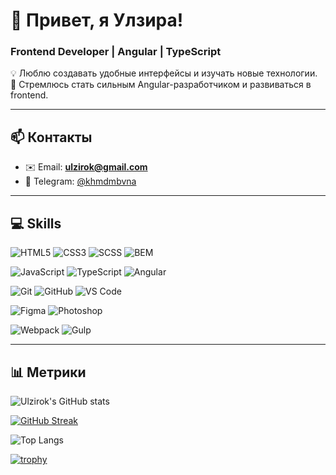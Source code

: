 # 👋 Привет, я Улзира!  
### Frontend Developer | Angular | TypeScript  

💡 Люблю создавать удобные интерфейсы и изучать новые технологии.  
🚀 Стремлюсь стать сильным Angular-разработчиком и развиваться в frontend.

---

## 📫 Контакты

- ✉️ Email: **ulzirok@gmail.com**  
- 💬 Telegram: [@khmdmbvna](https://t.me/khmdmbvna)

---

## 💻 Skills

![HTML5](https://img.shields.io/badge/HTML5-E34F26?style=for-the-badge&logo=html5&logoColor=white)
![CSS3](https://img.shields.io/badge/CSS3-1572B6?style=for-the-badge&logo=css3&logoColor=white)
![SCSS](https://img.shields.io/badge/SCSS-CC6699?style=for-the-badge&logo=sass&logoColor=white)
![BEM](https://img.shields.io/badge/BEM-000000?style=for-the-badge&logo=htmlacademy&logoColor=white)

![JavaScript](https://img.shields.io/badge/JavaScript-F7E018?style=for-the-badge&logo=javascript&logoColor=black)
![TypeScript](https://img.shields.io/badge/TypeScript-3178C6?style=for-the-badge&logo=typescript&logoColor=white)
![Angular](https://img.shields.io/badge/Angular-DD0031?style=for-the-badge&logo=angular&logoColor=white)

![Git](https://img.shields.io/badge/Git-F05032?style=for-the-badge&logo=git&logoColor=white)
![GitHub](https://img.shields.io/badge/GitHub-181717?style=for-the-badge&logo=github&logoColor=white)
![VS Code](https://img.shields.io/badge/VS_Code-0078D4?style=for-the-badge&logo=visual-studio-code&logoColor=white)

![Figma](https://img.shields.io/badge/Figma-F24E1E?style=for-the-badge&logo=figma&logoColor=white)
![Photoshop](https://img.shields.io/badge/Photoshop-31A8FF?style=for-the-badge&logo=adobe-photoshop&logoColor=white)

![Webpack](https://img.shields.io/badge/Webpack-8DD6F9?style=for-the-badge&logo=webpack&logoColor=white)
![Gulp](https://img.shields.io/badge/Gulp-CF4647?style=for-the-badge&logo=gulp&logoColor=white)

---

## 📊 Метрики

![Ulzirok's GitHub stats](https://github-readme-stats.vercel.app/api?username=ulzirok&show_icons=true&count_private=true&include_all_commits=true&theme=radical&cache_seconds=1800)

[![GitHub Streak](https://streak-stats.demolab.com?user=ulzirok&theme=radical&hide_border=true&date_format=j%20M%5B%20Y%5D)](https://git.io/streak-stats)

![Top Langs](https://github-readme-stats.vercel.app/api/top-langs/?username=ulzirok&layout=compact&langs_count=8&theme=radical&cache_seconds=1800)

[![trophy](https://github-profile-trophy.vercel.app/?username=ulzirok&theme=discord&no-frame=true&no-bg=true&margin-w=8&row=1)](https://github.com/ryo-ma/github-profile-trophy)

